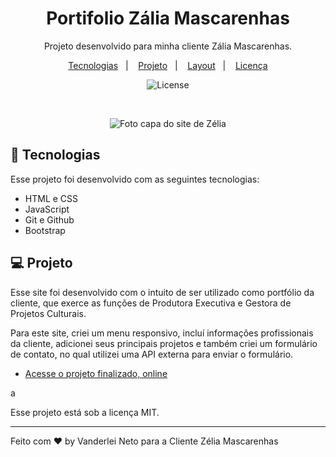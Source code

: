 
<h1 align="center">Portifolio Zália Mascarenhas</h1>

<p align="center">
Projeto desenvolvido para minha cliente Zália Mascarenhas. <br/>

<p align="center">
  <a href="#-tecnologias">Tecnologias</a>&nbsp;&nbsp;&nbsp;|&nbsp;&nbsp;&nbsp;
  <a href="#-projeto">Projeto</a>&nbsp;&nbsp;&nbsp;|&nbsp;&nbsp;&nbsp;
  <a href="#-layout">Layout</a>&nbsp;&nbsp;&nbsp;|&nbsp;&nbsp;&nbsp;
  <a href="#memo-licença">Licença</a>
</p>

<p align="center">
  <img alt="License" src="https://img.shields.io/static/v1?label=license&message=MIT&color=49AA26&labelColor=000000">
</p>

<br>



<p align="center">
  <img src="https://lh3.googleusercontent.com/pw/AJFCJaUVoO4TgQF7_gG9waqSgdRnnOYElSi4DUqoodo3xW9k-aVov5h9eQruo14N8DIdgoPRTEJUMmp597d50qHqrAAzMkfkok9EyyPgz1dGBy_bwsIy8Nsp_UgV1KFsKhsj0euKgiuOvYFpQ9QxX8wtYqmLaVK0NhMgPnbTv2-YRsjnpr4DKFWi7WB5o0otsGVB8r9ZBVcJeLevvqpRjAiTuG-qYXFBT76gSw9vYpp5uIiLU3BhbIculwqHWRlxh3OIqVN44VJuR3zJ07R0CSJeyiAWPRhCHAr-T1I-HSrfaauCR0FbRcnFzxp0FedGkWCBaOugM07t8c31CZoAxVO7TfFAE3JOhwGQ8df6ufuaIYpixObktQ84QXj3JxoepBZsMklXfG2M9BpkOcWwnSzLE1r54JkRyZIMBL8IlUhcP4ueECzUpGGJVt7Pkq9dEyklQ43Yqlhh7KOISSagtIftOmpXd60A9ckOIYQq3fo7ITFAdWbNZxapG-KourdNjyg8TdgLm2M6zbQ-A93Hn0zDqTiu_1XCsRgDEs6GHXeZhyvLpTsWtc5aR0zzw7o8kbYBoj2BGml74-09cZ6_NlH8NCO2OANz4L601rTeQ8SAaIsqRkNBZhJyPC5EgIuaGGcqLgalQBUB6fLoR8P2w98mBbrWVSD621B-XiUOPkyfNtrCpKUcAZv9YM_stOH7877cZmzo05_pQUyIcvk3NTrKM8hCAnPS9AAPtSsdaCNEqmmufdSUYdLSrODcluQdR8b03YyeVtmm-Qk48YDR6nICWTu7R41aLaTytmbJGytTRkbwf_tERvdNoKf2jjCd0GDE4JcAdq3PWcBH43-L63jmUpFs0ulUDV9EuyXRnIvw3UEo6sD_hd3e3Wn2RiamFjkAxv5e3NuPlb7KmvkBjqoX0Q=w1219-h636-s-no?authuser=0" alt="Foto capa do site de Zélia"
>
</p>



## 🚀 Tecnologias

Esse projeto foi desenvolvido com as seguintes tecnologias:

- HTML e CSS
- JavaScript
- Git e Github
- Bootstrap

## 💻 Projeto
Esse site foi desenvolvido com o intuito de ser utilizado como portfólio da cliente, que exerce as funções de Produtora Executiva e Gestora de Projetos Culturais.

Para este site, criei um menu responsivo, incluí informações profissionais da cliente, adicionei seus principais projetos e também criei um formulário de contato, no qual utilizei uma API externa para enviar o formulário.

- [Acesse o projeto finalizado, online](https://www.zeliamascarenhas.art/)


a

Esse projeto está sob a licença MIT.

---

Feito com ♥ by Vanderlei Neto para a Cliente Zélia Mascarenhas